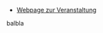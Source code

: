  - [Webpage zur Veranstaltung](Compiler)

balbla

[Compiler]: http://ob.cs.hm.edu/lectures/compiler
